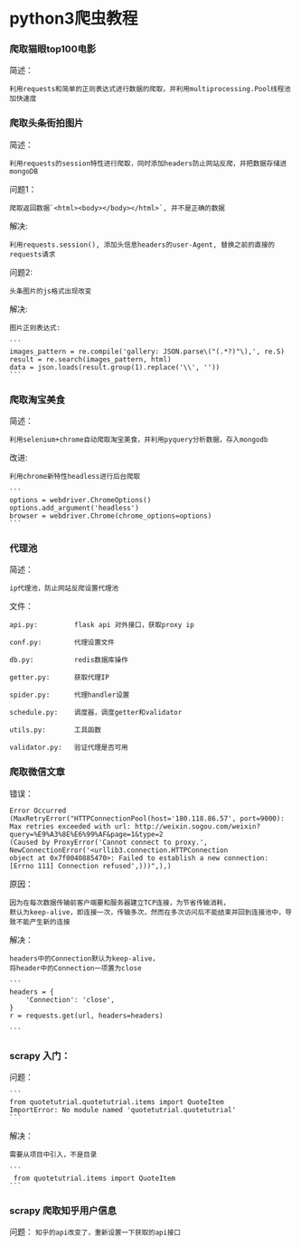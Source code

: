 # python3爬虫教程



### 爬取猫眼top100电影

简述：

    利用requests和简单的正则表达式进行数据的爬取，并利用multiprocessing.Pool线程池加快速度


### 爬取头条街拍图片

简述：

    利用requests的session特性进行爬取，同时添加headers防止网站反爬，并把数据存储进mongoDB

问题1：

    爬取返回数据`<html><body></body></html>`, 并不是正确的数据

解决:

    利用requests.session(), 添加头信息headers的user-Agent, 替换之前的直接的requests请求

问题2:

    头条图片的js格式出现改变

解决:

    图片正则表达式:

    ```
    images_pattern = re.compile('gallery: JSON.parse\("(.*?)"\),', re.S)
    result = re.search(images_pattern, html)
    data = json.loads(result.group(1).replace('\\', ''))
    ```


### 爬取淘宝美食

简述：

    利用selenium+chrome自动爬取淘宝美食，并利用pyquery分析数据，存入mongodb

改进:

    利用chrome新特性headless进行后台爬取

    ```
    options = webdriver.ChromeOptions()
    options.add_argument('headless')
    browser = webdriver.Chrome(chrome_options=options)
    ```


### 代理池

简述：

    ip代理池，防止网站反爬设置代理池

文件：

    api.py:         flask api 对外接口，获取proxy ip

    conf.py:        代理设置文件

    db.py:          redis数据库操作

    getter.py:      获取代理IP

    spider.py:      代理handler设置

    schedule.py:    调度器，调度getter和validator

    utils.py:       工具函数

    validator.py:   验证代理是否可用


### 爬取微信文章
错误：

    Error Occurred
    (MaxRetryError("HTTPConnectionPool(host='180.118.86.57', port=9000):
    Max retries exceeded with url: http://weixin.sogou.com/weixin?query=%E9%A3%8E%E6%99%AF&page=1&type=2
    (Caused by ProxyError('Cannot connect to proxy.', NewConnectionError('<urllib3.connection.HTTPConnection
    object at 0x7f0040885470>: Failed to establish a new connection: [Errno 111] Connection refused',)))",),)

原因：

    因为在每次数据传输前客户端要和服务器建立TCP连接，为节省传输消耗，
    默认为keep-alive，即连接一次，传输多次，然而在多次访问后不能结束并回到连接池中，导致不能产生新的连接

解决：

    headers中的Connection默认为keep-alive，
    将header中的Connection一项置为close

    ```
    headers = {
        'Connection': 'close',
    }
    r = requests.get(url, headers=headers)

    ```

### scrapy 入门：

问题：

    ```
    from quotetutrial.quotetutrial.items import QuoteItem
    ImportError: No module named 'quotetutrial.quotetutrial'
    ```

解决：

    需要从项目中引入，不是目录

    ```
     from quotetutrial.items import QuoteItem
    ```

### scrapy 爬取知乎用户信息

问题：
    ```
    知乎的api改变了，重新设置一下获取的api接口
    ```